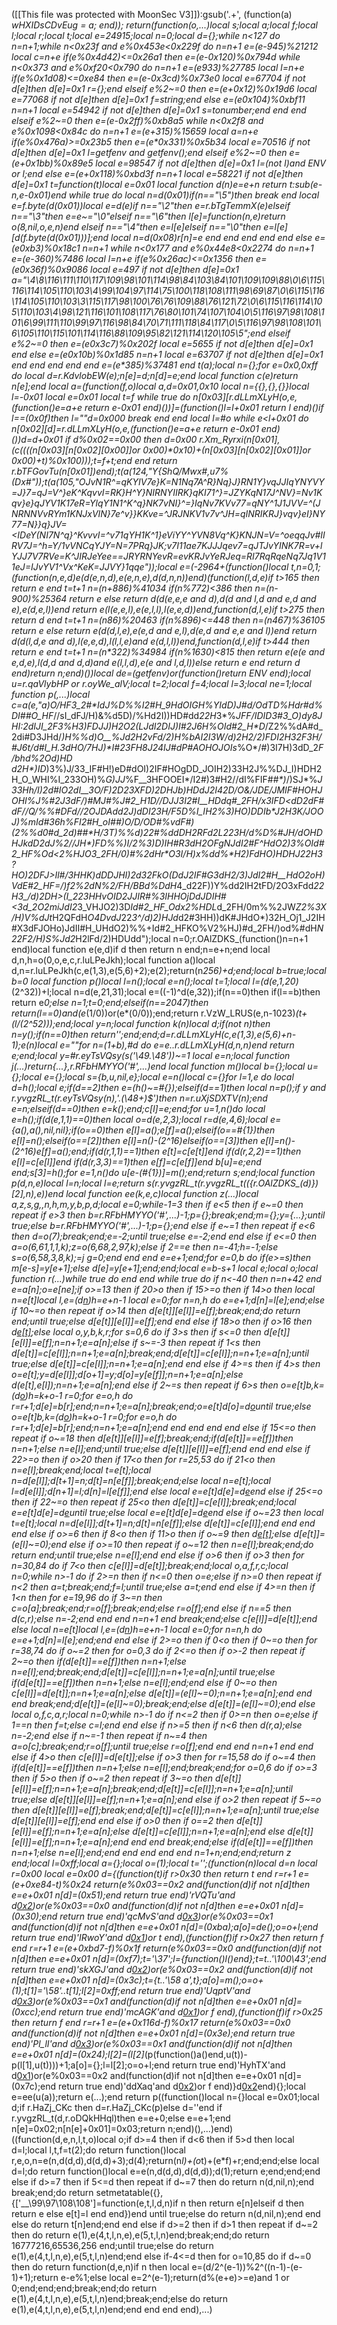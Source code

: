 ([[This file was protected with MoonSec V3]]):gsub('.+', (function(a) _wHXIDsCDvEug = a; end)); return(function(o,...)local s;local a;local f;local l;local r;local t;local e=24915;local n=0;local d={};while n<127 do n=n+1;while n<0x23f and e%0x453e<0x229f do n=n+1 e=(e-945)%21212 local c=n+e if(e%0x4d42)<=0x26a1 then e=(e-0x120)%0x794d while n<0x373 and e%0xf20<0x790 do n=n+1 e=(e*933)%27785 local l=n+e if(e%0x1d08)<=0xe84 then e=(e-0x3cd)%0x73e0 local e=67704 if not d[e]then d[e]=0x1 r={};end elseif e%2~=0 then e=(e+0x12)%0x19d6 local e=77068 if not d[e]then d[e]=0x1 f=string;end else e=(e*0x104)%0xbf11 n=n+1 local e=54942 if not d[e]then d[e]=0x1 s=tonumber;end end end elseif e%2~=0 then e=(e-0x2ff)%0xb8a5 while n<0x2f8 and e%0x1098<0x84c do n=n+1 e=(e+315)%15659 local a=n+e if(e%0x476a)>=0x23b5 then e=(e*0x331)%0x5b34 local e=70516 if not d[e]then d[e]=0x1 l=getfenv and getfenv();end elseif e%2~=0 then e=(e+0x1bb)%0x89e5 local e=98547 if not d[e]then d[e]=0x1 l=(not l)and _ENV or l;end else e=(e+0x118)%0xbd3f n=n+1 local e=58221 if not d[e]then d[e]=0x1 t=function(t)local e=0x01 local function d(n)e=e+n return t:sub(e-n,e-0x01)end while true do local n=d(0x01)if(n=="\5")then break end local e=f.byte(d(0x01))local e=d(e)if n=="\2"then e=r.bTgTemmX(e)elseif n=="\3"then e=e~="\0"elseif n=="\6"then l[e]=function(n,e)return o(8,nil,o,e,n)end elseif n=="\4"then e=l[e]elseif n=="\0"then e=l[e][d(f.byte(d(0x01)))];end local n=d(0x08)r[n]=e end end end end end else e=(e*0xb3)%0x18c1 n=n+1 while n<0x177 and e%0x44e8<0x2274 do n=n+1 e=(e-360)%7486 local l=n+e if(e%0x26ac)<=0x1356 then e=(e*0x36f)%0x9086 local e=497 if not d[e]then d[e]=0x1 a="\4\8\116\111\110\117\109\98\101\114\98\84\103\84\101\109\109\88\0\6\115\116\114\105\110\103\4\99\104\97\114\75\100\118\108\111\98\69\87\0\6\115\116\114\105\110\103\3\115\117\98\100\76\76\109\88\76\121\72\0\6\115\116\114\105\110\103\4\98\121\116\101\108\117\76\80\101\74\107\104\0\5\116\97\98\108\101\6\99\111\110\99\97\116\98\84\70\71\111\118\84\117\0\5\116\97\98\108\101\6\105\110\115\101\114\116\88\109\95\82\121\114\120\105\5";end elseif e%2~=0 then e=(e*0x3c7)%0x202f local e=5655 if not d[e]then d[e]=0x1 end else e=(e*0x10b)%0x1d85 n=n+1 local e=63707 if not d[e]then d[e]=0x1 end end end end end e=(e*385)%37481 end t(a);local n={};for e=0x0,0xff do local d=r.KdvlobEW(e);n[e]=d;n[d]=e;end local function c(e)return n[e];end local a=(function(f,o)local a,d=0x01,0x10 local n={{},{},{}}local l=-0x01 local e=0x01 local t=f while true do n[0x03][r.dLLmXLyH(o,e,(function()e=a+e return e-0x01 end)())]=(function()l=l+0x01 return l end)()if l==(0x0f)then l=""d=0x000 break end end local l=#o while e<l+0x01 do n[0x02][d]=r.dLLmXLyH(o,e,(function()e=a+e return e-0x01 end)())d=d+0x01 if d%0x02==0x00 then d=0x00 r.Xm_Ryrxi(n[0x01],(c((((n[0x03][n[0x02][0x00]]or 0x00)*0x10)+(n[0x03][n[0x02][0x01]]or 0x00)+t)%0x100)));t=f+t;end end return r.bTFGovTu(n[0x01])end);t(a(124,"Y{ShQ/Mwx#,u7%(Dx#"));t(a(105,"OJvN1R^=qKYIV7e}K=N1Nq7A^R}Nq}J}RN1Y}vqJJIqYNYVY=J}7=qJ=V^}eK^KqvvI=RK}H^Y}NIRNYIIRK}qKI71^}=JZYKqN17J^NV}=Nv1Kqv}e}qJYV1K17eR=YlqY1N1^K^q}NK7vNI}^=}IqNv7KVv77=qNY^1J1JVV=^(JNRNNVvRYm1KNJxVIN}7e^v}}KKve=^JRJNKV1v7v^JH=qINRIKRJ}vqv}eI}NY77=N}}q}JV=_<IDeY(NI7N^q}^KvvvI=^v71qYH1K^1}eViYY^YVN8Vq^K}KNJN=V=^oeqqJv#IIRV7J=^h=Y/1vVNCqYJY=N=7PRq}JK;v7I11ae7KJJJqev7=qJTJvYINK7R=v+lYJJ7V7RVe=K^JIRJeYee==JRYRNYevR=evKRJvYeRJeq=RI7RqRqeNq7Jq1V11eJ=IJvYV1^Vx^KeK=JJVY}1qqe"));local e=(-2964+(function()local t,n=0,1;(function(n,e,d)e(d(e,n,d),e(e,n,e),d(d,n,n))end)(function(l,d,e)if t>165 then return e end t=t+1 n=(n+886)%41034 if(n%772)<386 then n=(n-900)%25364 return e else return d(d(e,e,e and d),d(d and l,d and e,d and e),e(d,e,l))end return e(l(e,e,l),e(e,l,l),l(e,e,d))end,function(d,l,e)if t>275 then return d end t=t+1 n=(n*86)%20463 if(n%896)<=448 then n=(n*467)%36105 return e else return e(d(d,l,e),e(e,d and e,l),d(e,d and e,e and l))end return d(d(l,d,e and d),l(e,e,d),l(l,l,e)and e(d,l,l))end,function(d,l,e)if t>444 then return e end t=t+1 n=(n*322)%34984 if(n%1630)<815 then return e(e(e and e,d,e),l(d,d and d,d)and e(l,l,d),e(e and l,d,l))else return e end return d end)return n;end)())local de=(getfenv)or(function()return _ENV end);local u=r.qaVlybHP or r.oyWe_alV;local t=2;local f=4;local l=3;local ne=1;local function p(_,...)local c=a(e,"a)O/HF3_2#*IdJ%D%%I2#H_9HdOIGH%YIdD)J#d/OdTD%Hdr#d%DI##O_HF_//sI_dFJ/H)&%d5D)/%Hd2I))HD#dd*22H*3*%_JFF/IDID3#3_O)dy8JHI:2dIJI_2F3%H3)FDJJ)H2O2(LJdI2DIJ)I#2J6H%OId#2_H*D_/Z2%%dA#d_2di#D3JHd/_)H%%d)*O__%Jd2*H2vFd/2)H%bAI*2*I3W/d)2H2/2)FDI2H*32F3H/#J6t/d#I_H.3dH*O/7HJ)*I#23FH8J24IJ#dP#AOHOJOIs_%O*/#)3I7H)3dD_2*F/bhd%2Od)HD d2*_H*)ID_)3%)J/33_IF#H!)eD#dOI)2IF#HOgDD_JOIH2)33H2J%%DJ_I)HDH2H_O_WHI%I_233OH)%_G)JJ_%F__3HFOOEI*/I2#)3#H2//dI%FIF##_*)_/)SJ*%_J33Hh/I)2d#IO2d*I__3O/F)2D23XFD)2DHJb)HDdJ2I42D/O&/JDE/JMIF#HO*HJOHI%J%*#2J3dF/)#MJ#%*J#2_H1D//DJJ3I2#I__HDdq*#_2FH/x3IFD<dD2dF#d*_F//Q/%%#DFd//2OJDAdd*2J)dD*I23H_/F5D%_I_IH2%3)HO)_DDIb*J2H3K/JOOJ)%mId#36h%FI2#H_oI##)_O/D/OD#%vdF#)(2%%d0#d_2d)##_*H_/3T)%%d)*22#%ddD*H2RFd2L223H/d%D%#JH/dOHDHJk*dD2dJ*%2//JH*)FD%%)I/2%3)D)IH#R3dH2OFgNJdI2#F_^HdO2)3%OId#2_HF%Od<2%HJO*3_2FH/0)#%2dH*r*O3I/H)x%dd%*H2)FdHO)HDHJ_*22H3?HO)2DFJ>Il#/3HHK)dDDJHI)2d32FkO(DdJ2IF#G3dH2/3)*JdI2#H__HdO2oH)VdE#2_HF=/)f2%2dN*%2/FH/BBd%DdH*4_d22F))Y%dd2IH2tFD/2O3xFdd*22H3_/d)2DH>(I_223HHvOID2JJIR#%3IHHOjDdJDIH#<3d_2O2miJdI2*3_VHJO2)3D*Id#2_HF_Odx2%HDL*d_2FH/0m%%2JW*Z2%3X/H)V%dJt*H2QFdH*O4DvdJ*22*3^/d)2)HJd*d2#3HH))dK#JHdO*)32H_Oj1_J2IH#X3dFJOHo)JdII#H_UHdO2)%%+Id#2_HFKO%V2%HJ)#d_2FH/)od%#dH*N22F2/H)S%Jd2*H2lFd/2)HDUdd");local n=0;r.OAlZDKS_(function()n=n+1 end)local function e(e,d)if d then return n end;n=e+n;end local d,n,h=o(0,o,e,c,r.luLPeJkh);local function a()local d,n=r.luLPeJkh(c,e(1,3),e(5,6)+2);e(2);return(n*256)+d;end;local b=true;local b=0 local function p()local l=n();local e=n();local t=1;local l=(d(e,1,20)*(2^32))+l;local n=d(e,21,31);local e=((-1)^d(e,32));if(n==0)then if(l==b)then return e*0;else n=1;t=0;end;elseif(n==2047)then return(l==0)and(e*(1/0))or(e*(0/0));end;return r.VzW_LRUS(e,n-1023)*(t+(l/(2^52)));end;local y=n;local function k(n)local d;if(not n)then n=y();if(n==0)then return'';end;end;d=r.dLLmXLyH(c,e(1,3),e(5,6)+n-1);e(n)local e=""for n=(1+b),#d do e=e..r.dLLmXLyH(d,n,n)end return e;end;local y=#r.eyTsVQsy(s('\49.\48'))~=1 local e=n;local function j(...)return{...},r.RFbHMYYO('#',...)end local function m()local b={};local u={};local e={};local s={b,u,nil,e};local e=n()local c={}for l=1,e do local d=h();local e;if(d==2)then e=(h()~=#{});elseif(d==1)then local n=p();if y and r.yvgzRL_t(r.eyTsVQsy(n),'.(\48+)$')then n=r.uXjSDXTV(n);end e=n;elseif(d==0)then e=k();end;c[l]=e;end;for u=1,n()do local e=h();if(d(e,1,1)==0)then local o=d(e,2,3);local r=d(e,4,6);local e={a(),a(),nil,nil};if(o==0)then e[l]=a();e[f]=a();elseif(o==#{1})then e[l]=n();elseif(o==_[2])then e[l]=n()-(2^16)elseif(o==_[3])then e[l]=n()-(2^16)e[f]=a();end;if(d(r,1,1)==1)then e[t]=c[e[t]]end if(d(r,2,2)==1)then e[l]=c[e[l]]end if(d(r,3,3)==1)then e[f]=c[e[f]]end b[u]=e;end end;s[3]=h();for e=1,n()do u[e-(#{1})]=m();end;return s;end;local function p(d,n,e)local l=n;local l=e;return s(r.yvgzRL_t(r.yvgzRL_t(({r.OAlZDKS_(d)})[2],n),e))end local function ee(k,e,c)local function z(...)local a,z,s,g,_,n,h,m,y,b,p,d;local e=0;while-1<e do if e>=3 then if e<5 then if e~=0 then repeat if e>3 then b=r.RFbHMYYO('#',...)-1;p={};break;end;m={};y={...};until true;else b=r.RFbHMYYO('#',...)-1;p={};end else if e~=1 then repeat if e<6 then d=o(7);break;end;e=-2;until true;else e=-2;end end else if e<=0 then a=o(6,61,1,1,k);z=o(6,68,2,97,k);else if 2==e then n=-41;h=-1;else s=o(6,58,3,8,k);_=j g=0;end end end e=e+1;end;for e=0,b do if(e>=s)then m[e-s]=y[e+1];else d[e]=y[e+1];end;end;local e=b-s+1 local e;local o;local function r(...)while true do end end while true do if n<-40 then n=n+42 end e=a[n];o=e[ne];if o>=13 then if 20>o then if 15>=o then if 14>o then local n=e[t]local l,e=_(d[n](u(d,n+1,e[l])))h=e+n-1 local e=0;for n=n,h do e=e+1;d[n]=l[e];end;else if 10~=o then repeat if o>14 then d[e[t]][e[l]]=e[f];break;end;do return end;until true;else d[e[t]][e[l]]=e[f];end end else if 18>o then if o>16 then d[e[t]]();else local o,y,b,k,r;for s=0,6 do if 3>s then if s<=0 then d[e[t]][e[l]]=e[f];n=n+1;e=a[n];else if s~=-3 then repeat if 1<s then d[e[t]]=c[e[l]];n=n+1;e=a[n];break;end;d[e[t]]=c[e[l]];n=n+1;e=a[n];until true;else d[e[t]]=c[e[l]];n=n+1;e=a[n];end end else if 4>=s then if 4>s then o=e[t];y=d[e[l]];d[o+1]=y;d[o]=y[e[f]];n=n+1;e=a[n];else d(e[t],e[l]);n=n+1;e=a[n];end else if 2~=s then repeat if 6>s then o=e[t]b,k=_(d[o](u(d,o+1,e[l])))h=k+o-1 r=0;for e=o,h do r=r+1;d[e]=b[r];end;n=n+1;e=a[n];break;end;o=e[t]d[o]=d[o](u(d,o+1,h))until true;else o=e[t]b,k=_(d[o](u(d,o+1,e[l])))h=k+o-1 r=0;for e=o,h do r=r+1;d[e]=b[r];end;n=n+1;e=a[n];end end end end end else if 15<=o then repeat if o~=18 then d[e[t]][e[l]]=e[f];break;end;if(d[e[t]]==e[f])then n=n+1;else n=e[l];end;until true;else d[e[t]][e[l]]=e[f];end end end else if 22>=o then if o>20 then if 17<o then for r=25,53 do if 21<o then n=e[l];break;end;local t=e[t];local n=d[e[l]];d[t+1]=n;d[t]=n[e[f]];break;end;else local n=e[t];local l=d[e[l]];d[n+1]=l;d[n]=l[e[f]];end else local e=e[t]d[e]=d[e](u(d,e+1,h))end else if 25<=o then if 22~=o then repeat if 25<o then d[e[t]]=c[e[l]];break;end;local e=e[t]d[e]=d[e](u(d,e+1,h))until true;else local e=e[t]d[e]=d[e](u(d,e+1,h))end else if o~=23 then local t=e[t];local n=d[e[l]];d[t+1]=n;d[t]=n[e[f]];else d[e[t]]=c[e[l]];end end end end else if o>=6 then if 8<o then if 11>o then if o~=9 then d[e[t]]();else d[e[t]]=(e[l]~=0);end else if o>=10 then repeat if o~=12 then n=e[l];break;end;do return end;until true;else n=e[l];end end else if o>6 then if o>3 then for n=30,84 do if 7<o then c[e[l]]=d[e[t]];break;end;local o,a,f,r,c;local n=0;while n>-1 do if 2>=n then if n<=0 then o=e;else if n>=0 then repeat if n<2 then a=t;break;end;f=l;until true;else a=t;end end else if 4>=n then if 1<n then for e=19,96 do if 3~=n then c=o[a];break;end;r=o[f];break;end;else r=o[f];end else if n==5 then d(c,r);else n=-2;end end end n=n+1 end break;end;else c[e[l]]=d[e[t]];end else local n=e[t]local l,e=_(d[n](u(d,n+1,e[l])))h=e+n-1 local e=0;for n=n,h do e=e+1;d[n]=l[e];end;end end else if 2>=o then if 0<o then if 0~=o then for r=38,74 do if o~=2 then for o=0,3 do if 2<=o then if o>-2 then repeat if 2~=o then if(d[e[t]]==e[f])then n=n+1;else n=e[l];end;break;end;d[e[t]]=c[e[l]];n=n+1;e=a[n];until true;else if(d[e[t]]==e[f])then n=n+1;else n=e[l];end;end else if 0~=o then c[e[l]]=d[e[t]];n=n+1;e=a[n];else d[e[t]]=(e[l]~=0);n=n+1;e=a[n];end end end break;end;d[e[t]]=(e[l]~=0);break;end;else d[e[t]]=(e[l]~=0);end else local o,f,c,a,r;local n=0;while n>-1 do if n<=2 then if 0>=n then o=e;else if 1==n then f=t;else c=l;end end else if n>=5 then if n<6 then d(r,a);else n=-2;end else if n~=-1 then repeat if n~=4 then a=o[c];break;end;r=o[f];until true;else r=o[f];end end end n=n+1 end end else if 4>o then c[e[l]]=d[e[t]];else if o>3 then for r=15,58 do if o~=4 then if(d[e[t]]==e[f])then n=n+1;else n=e[l];end;break;end;for o=0,6 do if o>=3 then if 5>o then if o~=2 then repeat if 3~=o then d[e[t]][e[l]]=e[f];n=n+1;e=a[n];break;end;d[e[t]]=c[e[l]];n=n+1;e=a[n];until true;else d[e[t]][e[l]]=e[f];n=n+1;e=a[n];end else if o>2 then repeat if 5~=o then d[e[t]][e[l]]=e[f];break;end;d[e[t]]=c[e[l]];n=n+1;e=a[n];until true;else d[e[t]][e[l]]=e[f];end end else if o>0 then if o==2 then d[e[t]][e[l]]=e[f];n=n+1;e=a[n];else d[e[t]]=c[e[l]];n=n+1;e=a[n];end else d[e[t]][e[l]]=e[f];n=n+1;e=a[n];end end end break;end;else if(d[e[t]]==e[f])then n=n+1;else n=e[l];end;end end end end end n=1+n;end;end;return z end;local l=0xff;local a={};local o=(1);local t='';(function(n)local d=n local r=0x00 local e=0x00 d={(function(t)if r>0x30 then return t end r=r+1 e=(e+0xe84-t)%0x24 return(e%0x03==0x2 and(function(d)if not n[d]then e=e+0x01 n[d]=(0x51);end return true end)'rVQTu'and d[0x2](0x2ed+t))or(e%0x03==0x0 and(function(d)if not n[d]then e=e+0x01 n[d]=(0x30);end return true end)'qcMvS'and d[0x3](t+0x3d9))or(e%0x03==0x1 and(function(d)if not n[d]then e=e+0x01 n[d]=(0xba);a[o]=de();o=o+l;end return true end)'IRwoY'and d[0x1](t+0x2fc))or t end),(function(f)if r>0x27 then return f end r=r+1 e=(e+0xbd7-f)%0x1f return(e%0x03==0x0 and(function(d)if not n[d]then e=e+0x01 n[d]=(0xf7);t='\37';l={function()l()end};t=t..'\100\43';end return true end)'skXGJ'and d[0x2](0x137+f))or(e%0x03==0x2 and(function(d)if not n[d]then e=e+0x01 n[d]=(0x3c);t={t..'\58 a',t};a[o]=m();o=o+(1);t[1]='\58'..t[1];l[2]=0xff;end return true end)'UqptV'and d[0x3](f+0x382))or(e%0x03==0x1 and(function(d)if not n[d]then e=e+0x01 n[d]=(0xcc);end return true end)'mcAGK'and d[0x1](f+0x248))or f end),(function(f)if r>0x25 then return f end r=r+1 e=(e+0x116d-f)%0x17 return(e%0x03==0x0 and(function(d)if not n[d]then e=e+0x01 n[d]=(0x3e);end return true end)'Pl_lI'and d[0x3](0x31d+f))or(e%0x03==0x1 and(function(d)if not n[d]then e=e+0x01 n[d]=(0x24);l[2]=(l[2]*(p(function()a()end,u(t))-p(l[1],u(t))))+1;a[o]={};l=l[2];o=o+l;end return true end)'HyhTX'and d[0x1](f+0x21e))or(e%0x03==0x2 and(function(d)if not n[d]then e=e+0x01 n[d]=(0x7c);end return true end)'ddXaq'and d[0x2](f+0x293))or f end)}d[0x2](0x87d)end){};local e=ee(u(a));return e(...);end return p((function()local n={}local e=0x01;local d;if r.HaZj_CKc then d=r.HaZj_CKc(p)else d=''end if r.yvgzRL_t(d,r.oDQkHHql)then e=e+0;else e=e+1;end n[e]=0x02;n[n[e]+0x01]=0x03;return n;end)(),...)end)((function(d,e,n,l,t,o)local o;if d>=4 then if d<6 then if 5>d then local d=l;local l,t,f=t(2);do return function()local r,e,o,n=e(n,d(d,d),d(d,d)+3);d(4);return(n*l)+(o*t)+(e*f)+r;end;end;else local d=l;do return function()local e=e(n,d(d,d),d(d,d));d(1);return e;end;end;end else if d>=7 then if 5<=d then repeat if d~=7 then do return n(d,nil,n);end break;end;do return setmetatable({},{['__\99\97\108\108']=function(e,t,l,d,n)if n then return e[n]elseif d then return e else e[t]=l end end})end until true;else do return n(d,nil,n);end end else do return t[n]end;end end else if d>=2 then if d>1 then repeat if d~=2 then do return e(1),e(4,t,l,n,e),e(5,t,l,n)end;break;end;do return 16777216,65536,256 end;until true;else do return e(1),e(4,t,l,n,e),e(5,t,l,n)end;end else if-4<=d then for o=10,85 do if d~=0 then do return function(d,e,n)if n then local e=(d/2^(e-1))%2^((n-1)-(e-1)+1);return e-e%1;else local e=2^(e-1);return(d%(e+e)>=e)and 1 or 0;end;end;end;break;end;do return e(1),e(4,t,l,n,e),e(5,t,l,n)end;break;end;else do return e(1),e(4,t,l,n,e),e(5,t,l,n)end;end end end end),...)
